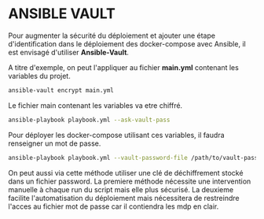 # ANSIBLE VAULT
Pour augmenter la sécurité du déploiement et ajouter une étape d'identification dans le déploiement des docker-compose avec Ansible, il est envisagé d'utiliser **Ansible-Vault**.

A titre d'exemple, on peut l'appliquer au fichier __main.yml__ contenant les variables du projet.

```bash
ansible-vault encrypt main.yml
```
Le fichier main contenant les variables va etre chiffré.
```bash
ansible-playbook playbook.yml --ask-vault-pass
```
Pour déployer les docker-compose utilisant ces variables, il faudra renseigner un mot de passe.
```bash
ansible-playbook playbook.yml --vault-password-file /path/to/vault-password-file
```
On peut aussi via cette méthode utiliser une clé de déchiffrement stocké dans un fichier password.
La premiere méthode nécessite une intervention manuelle à chaque run du script mais elle plus sécurisé. La deuxieme facilite l'automatisation du déploiement mais nécessitera de restreindre l'acces au fichier mot de passe car il contiendra les mdp en clair.